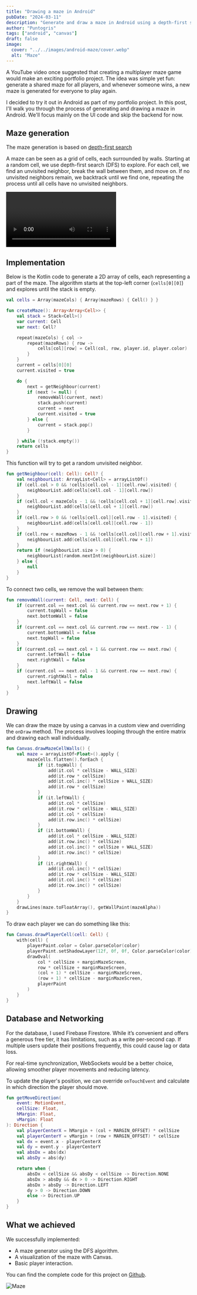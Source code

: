 ```yaml
---
title: "Drawing a maze in Android"
pubDate: "2024-03-11"
description: "Generate and draw a maze in Android using a depth-first search algorithm and Canvas for a multiplayer game."
author: "Puntogris"
tags: ["android", "canvas"]
draft: false
image:
  cover: "../../images/android-maze/cover.webp"
  alt: "Maze"
---
```


A YouTube video once suggested that creating a multiplayer maze game would make an exciting portfolio project. The idea was simple yet fun: generate a shared maze for all players, and whenever someone wins, a new maze is generated for everyone to play again.

I decided to try it out in Android as part of my portfolio project. In this post, I'll walk you through the process of generating and drawing a maze in Android. We'll focus mainly on the UI code and skip the backend for now.

## Maze generation

The maze generation is based on [depth-first search](https://en.wikipedia.org/wiki/Maze_generation_algorithm#Randomized_depth-first_search)

A maze can be seen as a grid of cells, each surrounded by walls. Starting at a random cell, we use depth-first search (DFS) to explore. For each cell, we find an unvisited neighbor, break the wall between them, and move on. If no unvisited neighbors remain, we backtrack until we find one, repeating the process until all cells have no unvisited neighbors.

<video controls>
  <source src="https://upload.wikimedia.org/wikipedia/commons/transcoded/7/7d/Depth-First_Search_Animation.ogv/Depth-First_Search_Animation.ogv.360p.vp9.webm" type="video/webm">
  Your browser does not support the video tag.
</video>

## Implementation

Below is the Kotlin code to generate a 2D array of cells, each representing a part of the maze. The algorithm starts at the top-left corner (`cells[0][0]`) and explores until the stack is empty.

```kotlin
val cells = Array(mazeCols) { Array(mazeRows) { Cell() } }

fun createMaze(): Array<Array<Cell>> {
    val stack = Stack<Cell>()
    var current: Cell
    var next: Cell?

    repeat(mazeCols) { col ->
        repeat(mazeRows) { row ->
            cells[col][row] = Cell(col, row, player.id, player.color)
        }
    }
    current = cells[0][0]
    current.visited = true

    do {
        next = getNeighbour(current)
        if (next != null) {
            removeWall(current, next)
            stack.push(current)
            current = next
            current.visited = true
        } else {
            current = stack.pop()
        }

    } while (!stack.empty())
    return cells
}
```

This function will try to get a random unvisited neighbor.

```kotlin
fun getNeighbour(cell: Cell): Cell? {
    val neighbourList: ArrayList<Cell> = arrayListOf()
    if (cell.col > 0 && !cells[cell.col - 1][cell.row].visited) {
        neighbourList.add(cells[cell.col - 1][cell.row])
    }
    if (cell.col < mazeCols - 1 && !cells[cell.col + 1][cell.row].visited) {
        neighbourList.add(cells[cell.col + 1][cell.row])
    }
    if (cell.row > 0 && !cells[cell.col][cell.row - 1].visited) {
        neighbourList.add(cells[cell.col][cell.row - 1])
    }
    if (cell.row < mazeRows - 1 && !cells[cell.col][cell.row + 1].visited) {
        neighbourList.add(cells[cell.col][cell.row + 1])
    }
    return if (neighbourList.size > 0) {
        neighbourList[random.nextInt(neighbourList.size)]
    } else {
        null
    }
}
```

To connect two cells, we remove the wall between them:

```kotlin
fun removeWall(current: Cell, next: Cell) {
    if (current.col == next.col && current.row == next.row + 1) {
        current.topWall = false
        next.bottomWall = false
    }
    if (current.col == next.col && current.row == next.row - 1) {
        current.bottomWall = false
        next.topWall = false
    }
    if (current.col == next.col + 1 && current.row == next.row) {
        current.leftWall = false
        next.rightWall = false
    }
    if (current.col == next.col - 1 && current.row == next.row) {
        current.rightWall = false
        next.leftWall = false
    }
}
```

## Drawing

We can draw the maze by using a canvas in a custom view and overriding the `onDraw` method. The process involves looping through the entire matrix and drawing each wall individually.

```kotlin
fun Canvas.drawMazeCellWalls() {
    val maze = arrayListOf<Float>().apply {
        mazeCells.flatten().forEach {
            if (it.topWall) {
                add(it.col * cellSize - WALL_SIZE)
                add(it.row * cellSize)
                add(it.col.inc() * cellSize + WALL_SIZE)
                add(it.row * cellSize)
            }
            if (it.leftWall) {
                add(it.col * cellSize)
                add(it.row * cellSize - WALL_SIZE)
                add(it.col * cellSize)
                add(it.row.inc() * cellSize)
            }
            if (it.bottomWall) {
                add(it.col * cellSize - WALL_SIZE)
                add(it.row.inc() * cellSize)
                add(it.col.inc() * cellSize + WALL_SIZE)
                add(it.row.inc() * cellSize)
            }
            if (it.rightWall) {
                add(it.col.inc() * cellSize)
                add(it.row * cellSize - WALL_SIZE)
                add(it.col.inc() * cellSize)
                add(it.row.inc() * cellSize)
            }
        }
    }
    drawLines(maze.toFloatArray(), getWallPaint(mazeAlpha))
}
```

To draw each player we can do something like this:

```kotlin
fun Canvas.drawPlayerCell(cell: Cell) {
    with(cell) {
        playerPaint.color = Color.parseColor(color)
        playerPaint.setShadowLayer(12f, 0f, 0f, Color.parseColor(color))
        drawOval(
            col * cellSize + marginMazeScreen,
            row * cellSize + marginMazeScreen,
            (col + 1) * cellSize - marginMazeScreen,
            (row + 1) * cellSize - marginMazeScreen,
            playerPaint
        )
    }
}
```

## Database and Networking

For the database, I used Firebase Firestore. While it’s convenient and offers a generous free tier, it has limitations, such as a write per-second cap. If multiple users update their positions frequently, this could cause lag or data loss.

For real-time synchronization, WebSockets would be a better choice, allowing smoother player movements and reducing latency.

To update the player's position, we can override `onTouchEvent` and calculate in which direction the player should move.

```kotlin
fun getMoveDirection(
    event: MotionEvent,
    cellSize: Float,
    hMargin: Float,
    vMargin: Float
): Direction {
    val playerCenterX = hMargin + (col + MARGIN_OFFSET) * cellSize
    val playerCenterY = vMargin + (row + MARGIN_OFFSET) * cellSize
    val dx = event.x - playerCenterX
    val dy = event.y - playerCenterY
    val absDx = abs(dx)
    val absDy = abs(dy)

    return when {
        absDx < cellSize && absDy < cellSize -> Direction.NONE
        absDx > absDy && dx > 0 -> Direction.RIGHT
        absDx > absDy -> Direction.LEFT
        dy > 0 -> Direction.DOWN
        else -> Direction.UP
    }
}
```

## What we achieved

We successfully implemented:

- A maze generator using the DFS algorithm.
- A visualization of the maze with Canvas.
- Basic player interaction.

You can find the complete code for this project on [Github](https://github.com/puntogris/neon-maze).

![Maze](https://raw.githubusercontent.com/puntogris/neon-maze/refs/heads/master/screenshots/2.webp)

